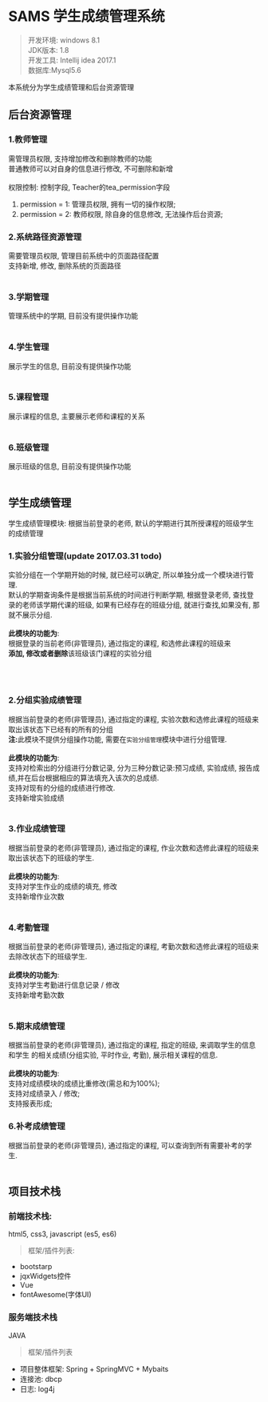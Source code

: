 # SAMS  学生成绩管理系统<br/>

>开发环境: windows 8.1  
JDK版本: 1.8  
开发工具: Intellij idea 2017.1  
数据库:Mysql5.6


本系统分为学生成绩管理和后台资源管理
## 后台资源管理<br>
### 1.教师管理<br>
需管理员权限, 支持增加修改和删除教师的功能   
普通教师可以对自身的信息进行修改, 不可删除和新增<br><br>
权限控制:
控制字段, Teacher的tea_permission字段  
1. permission = 1: 管理员权限, 拥有一切的操作权限;
2. permission = 2: 教师权限, 除自身的信息修改, 无法操作后台资源;
### 2.系统路径资源管理<br>
需要管理员权限, 管理目前系统中的页面路径配置  
支持新增, 修改, 删除系统的页面路径<br><br>
### 3.学期管理<br>
管理系统中的学期, 目前没有提供操作功能<br><br>
### 4.学生管理<br>
展示学生的信息, 目前没有提供操作功能<br><br>
### 5.课程管理<br>
展示课程的信息, 主要展示老师和课程的关系<br><br>
### 6.班级管理<br>
展示班级的信息, 目前没有提供操作功能<br><br>

## 学生成绩管理<br>
学生成绩管理模块: 根据当前登录的老师, 默认的学期进行其所授课程的班级学生的成绩管理<br>
### 1.实验分组管理(update 2017.03.31 todo)<br>
实验分组在一个学期开始的时候, 就已经可以确定, 所以单独分成一个模块进行管理.  
默认的学期查询条件是根据当前系统的时间进行判断学期, 根据登录老师, 查找登录的老师该学期代课的班级, 如果有已经存在的班级分组, 就进行查找,如果没有, 那就不展示分组.<br> <br>
<b>此模块的功能为</b>:<br>根据登录的当前老师(非管理员), 通过指定的课程, 和选修此课程的班级来  
<b>添加, 修改或者删除</b>该班级该门课程的实验分组  

<br><br> 
### 2.分组实验成绩管理<br>
根据当前登录的老师(非管理员), 通过指定的课程, 实验次数和选修此课程的班级来  
取出该状态下已经有的所有的分组<br><b>注:</b>此模块不提供分组操作功能, 需要在<code>实验分组管理</code>模块中进行分组管理.<br>   
<b>此模块的功能为</b>:<br>支持对检索出的分组进行分数记录, 分为三种分数记录:预习成绩, 实验成绩, 报告成绩,并在后台根据相应的算法填充入该次的总成绩.  
支持对现有的分组的成绩进行修改.  
支持新增实验成绩<br><br>
### 3.作业成绩管理<br>
根据当前登录的老师(非管理员), 通过指定的课程, 作业次数和选修此课程的班级来  
取出该状态下的班级的学生.<br><br> 
<b>此模块的功能为</b>:  
支持对学生作业的成绩的填充, 修改  
支持新增作业次数<br><br>
### 4.考勤管理<br>
根据当前登录的老师(非管理员), 通过指定的课程, 考勤次数和选修此课程的班级来  
去除改状态下的班级学生.<br><br>
<b>此模块的功能为</b>:  
支持对学生考勤进行信息记录 / 修改  
支持新增考勤次数<br><br>
### 5.期末成绩管理<br>
根据当前登录的老师(非管理员), 通过指定的课程, 指定的班级, 来调取学生的信息和学生
的相关成绩(分组实验, 平时作业, 考勤), 展示相关课程的信息.<br><br>
<b>此模块的功能为</b>:  
支持对成绩模块的成绩比重修改(需总和为100%);  
支持对成绩录入 / 修改;  
支持报表形成;  
### 6.补考成绩管理<br>
根据当前登录的老师(非管理员), 通过指定的课程, 可以查询到所有需要补考的学生.<br><br>

## 项目技术栈<br>  
### 前端技术栈:  

html5, css3, javascript (es5, es6)
>框架/插件列表:

* bootstarp  
* jqxWidgets控件  
* Vue  
* fontAwesome(字体UI)

### 服务端技术栈
JAVA
>框架/插件列表  

* 项目整体框架: Spring + SpringMVC + Mybaits  
* 连接池: dbcp  
* 日志: log4j

    






